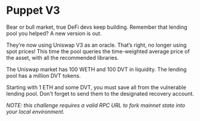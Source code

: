 # Puppet V3

Bear or bull market, true DeFi devs keep building. Remember that lending pool you helped? A new version is out.

They’re now using Uniswap V3 as an oracle. That’s right, no longer using spot prices! This time the pool queries the time-weighted average price of the asset, with all the recommended libraries.

The Uniswap market has 100 WETH and 100 DVT in liquidity. The lending pool has a million DVT tokens.

Starting with 1 ETH and some DVT, you must save all from the vulnerable lending pool. Don't forget to send them to the designated recovery account.

_NOTE: this challenge requires a valid RPC URL to fork mainnet state into your local environment._
